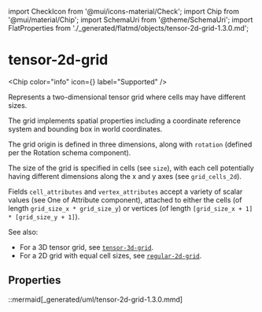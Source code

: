 import CheckIcon from '@mui/icons-material/Check';
import Chip from '@mui/material/Chip';
import SchemaUri from '@theme/SchemaUri';
import FlatProperties from './_generated/flatmd/objects/tensor-2d-grid-1.3.0.md';

# tensor-2d-grid

<Chip color="info" icon={<CheckIcon />} label="Supported" />
<SchemaUri uri="schema/objects/tensor-2d-grid/1.3.0/tensor-2d-grid.schema.json" />

Represents a two-dimensional tensor grid where cells may have different sizes.

The grid implements spatial properties including a coordinate reference system and bounding box in world coordinates.

The grid origin is defined in three dimensions, along with `rotation` (defined per the Rotation schema component).

The size of the grid is specified in cells (see `size`), with each cell potentially having different dimensions along the x and y axes (see `grid_cells_2d`).

Fields `cell_attributes` and `vertex_attributes` accept a variety of scalar values (see One of Attribute component), attached to either the cells (of length `grid_size_x * grid_size_y`) or vertices (of length `[grid_size_x + 1] * [grid_size_y + 1]`).

See also:

- For a 3D tensor grid, see [`tensor-3d-grid`](tensor-3d-grid.md).
- For a 2D grid with equal cell sizes, see [`regular-2d-grid`](regular-2d-grid.md).

## Properties

<FlatProperties />

::mermaid[_generated/uml/tensor-2d-grid-1.3.0.mmd]
